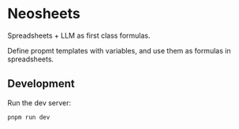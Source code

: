 # Neosheets

Spreadsheets + LLM as first class formulas.

Define propmt templates with variables, and use them as formulas in spreadsheets.

## Development

Run the dev server:

```shellscript
pnpm run dev
```
